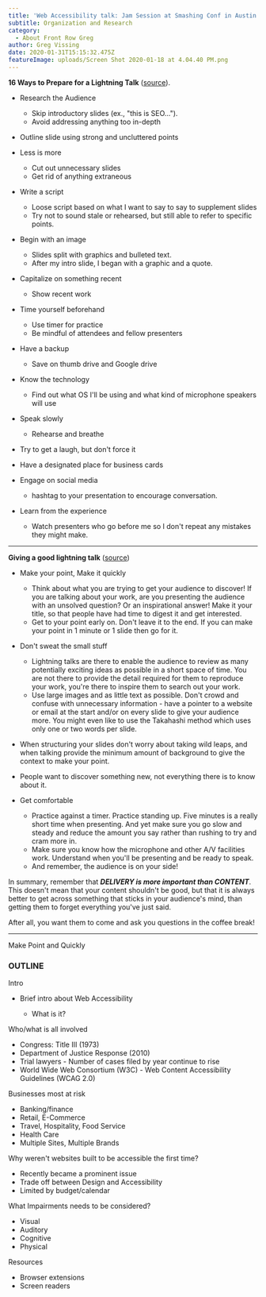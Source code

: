 ```yaml
---
title: 'Web Accessibility talk: Jam Session at Smashing Conf in Austin 2020'
subtitle: Organization and Research
category:
  - About Front Row Greg
author: Greg Vissing
date: 2020-01-31T15:15:32.475Z
featureImage: uploads/Screen Shot 2020-01-18 at 4.04.40 PM.png
---
```

**16 Ways to Prepare for a Lightning Talk** ([source](https://www.semrush.com/blog/16-ways-to-prepare-for-a-lightning-talk/)).

* Research the Audience

  * Skip introductory slides (ex., "this is SEO...").
  * Avoid addressing anything too in-depth
* Outline slide using strong and uncluttered points
* Less is more

  * Cut out unnecessary slides
  * Get rid of anything extraneous
* Write a script

  * Loose script based on what I want to say to say to supplement slides
  * Try not to sound stale or rehearsed, but still able to refer to specific points.
* Begin with an image

  * Slides split with graphics and bulleted text. 
  * After my intro slide, I began with a graphic and a quote.
* Capitalize on something recent

  * Show recent work
* Time yourself beforehand

  * Use timer for practice
  * Be mindful of attendees and fellow presenters
* Have a backup

  * Save on thumb drive and Google drive
* Know the technology

  * Find out what OS I'll be using and what kind of microphone speakers will use
* Speak slowly

  * Rehearse and breathe
* Try to get a laugh, but don't force it
* Have a designated place for business cards
* Engage on social media

  * hashtag to your presentation to encourage conversation.
* Learn from the experience

  * Watch presenters who go before me so I don't repeat any mistakes they might make.

- - -

**Giving a good lightning talk** ([source](https://software.ac.uk/home/cw11/giving-good-lightning-talk))

* Make your point, Make it quickly

  * Think about what you are trying to get your audience to discover! If you are talking about your work, are you presenting the audience with an unsolved question? Or an inspirational answer! Make it your title, so that people have had time to digest it and get interested.
  * Get to your point early on. Don't leave it to the end. If you can make your point in 1 minute or 1 slide then go for it.
* Don't sweat the small stuff

  * Lightning talks are there to enable the audience to review as many potentially exciting ideas as possible in a short space of time. You are not there to provide the detail required for them to reproduce your work, you're there to inspire them to search out your work.
  * Use large images and as little text as possible. Don't crowd and confuse with unnecessary information - have a pointer to a website or email at the start and/or on every slide to give your audience more. You might even like to use the Takahashi method which uses only one or two words per slide.
* When structuring your slides don't worry about taking wild leaps, and when talking provide the minimum amount of background to give the context to make your point.
* People want to discover something new, not everything there is to know about it.
* Get comfortable

  * Practice against a timer. Practice standing up. Five minutes is a really short time when presenting. And yet make sure you go slow and steady and reduce the amount you say rather than rushing to try and cram more in.
  * Make sure you know how the microphone and other A/V facilities work. Understand when you'll be presenting and be ready to speak.
  * And remember, the audience is on your side!

In summary, remember that ***DELIVERY is more important than CONTENT***. This doesn't mean that your content shouldn't be good, but that it is always better to get across something that sticks in your audience's mind, than getting them to forget everything you've just said.

After all, you want them to come and ask you questions in the coffee break!

- - -

Make Point and Quickly

### OUTLINE

Intro

* Brief intro about Web Accessibility

  * What is it?

Who/what is all involved

* Congress: Title III (1973)
* Department of Justice Response (2010)
* Trial lawyers - Number of cases filed by year continue to rise
* World Wide Web Consortium (W3C) - Web Content Accessibility Guidelines (WCAG 2.0)

Businesses most at risk

* Banking/finance
* Retail, E-Commerce
* Travel, Hospitality, Food Service
* Health Care
* Multiple Sites, Multiple Brands

Why weren't websites built to be accessible the first time?

* Recently became a prominent issue
* Trade off between Design and Accessibility
* Limited by budget/calendar

What Impairments needs to be considered?

* Visual
* Auditory
* Cognitive
* Physical

Resources

* Browser extensions
* Screen readers
